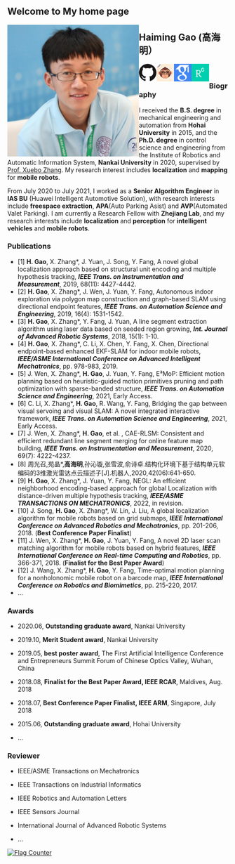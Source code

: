 ## Welcome to My home page

<img src=".\pic\ghm.png" width = "300" height = "300" alt="ghm" align="left"/>

## Haiming Gao (高海明）

[<img src=".\pic\github.jpg" width = "40" height = "" alt="github" align="left"/>](http://github.com/ghm0819)[<img src=".\pic\csdn.jpg" width = "40" height = "" alt="csdn" align="left"/>](https://blog.csdn.net/qq_24893115)[<img src=".\pic\gs.png" width = "40" height = "" alt="scholar" align="left"/>](https://scholar.google.com.hk/citations?user=Vz_6DDwAAAAJ&hl=zh-CN&oi=ao)[<img src=".\pic\rg.png" width = "40" height = "" alt="research" align="left"/>](https://www.researchgate.net/profile/Haiming-Gao-2)

​    



###  Biography

I received the **B.S. degree** in mechanical engineering and automation from **Hohai University** in 2015, and the **Ph.D. degree** in control science and engineering from the Institute of Robotics and Automatic Information System, **Nankai University** in 2020, supervised by [Prof. Xuebo Zhang](https://ai.nankai.edu.cn/info/1033/3984.htm). My research interest includes **localization** and **mapping** for **mobile robots**.

From July 2020 to July 2021, I worked as a **Senior Algorithm Engineer** in **IAS BU** (Huawei Intelligent Automotive Solution), with research interests include **freespace extraction**, **APA**(Auto Parking Asist) and **AVP**(Automated Valet Parking). I am currently a Research Fellow with **Zhejiang Lab**, and my research interests include **localization** and **perception** for **intelligent vehicles** and **mobile robots**.


### Publications

+ [1] **H. Gao**, X. Zhang\*, J. Yuan, J. Song, Y. Fang, A novel global localization approach based on structural unit encoding and multiple hypothesis tracking, ***IEEE Trans. on Instrumentation and Measurement***, 2019, 68(11): 4427-4442.
+ [2] **H. Gao**, X. Zhang\*, J. Wen, J. Yuan, Y. Fang, Autonomous indoor exploration via polygon map construction and graph-based SLAM using directional endpoint features, ***IEEE Trans. on Automation Science and Engineering***, 2019, 16(4): 1531-1542.
+ [3] **H. Gao**, X. Zhang\*, Y. Fang, J. Yuan, A line segment extraction algorithm using laser data based on seeded region growing, ***Int. Journal of Advanced Robotic Systems***, 2018, 15(1): 1-10.
+ [4] **H. Gao**, X. Zhang\*, C. Li, X. Chen, Y. Fang, X. Chen, Directional endpoint-based enhanced EKF-SLAM for indoor mobile robots, ***IEEE/ASME International Conference on Advanced Intelligent Mechatronics***, pp. 978-983, 2019.
+ [5] J. Wen, X. Zhang\*, **H. Gao**, J. Yuan, Y. Fang, E³MoP: Efficient motion planning based on heuristic-guided motion primitives pruning and path optimization with sparse-banded structure, ***IEEE Trans. on Automation Science and Engineering***, 2021, Early Access.
+ [6] C. Li, X. Zhang\*, **H. Gao**, R. Wang, Y. Fang, Bridging the gap between visual servoing and visual SLAM: A novel integrated interactive framework, ***IEEE Trans. on Automation Science and Engineering***, 2021, Early Access.
+ [7] J. Wen, X. Zhang\*, **H. Gao**, et al. , CAE-RLSM: Consistent and efficient redundant line segment merging for online feature map building, ***IEEE Trans. on Instrumentation and Measurement***, 2020, 69(7): 4222-4237.
+ [8] 周光召,苑晶\*,**高海明**,孙沁璇,张雪波,俞诗卓.结构化环境下基于结构单元软编码的3维激光雷达点云描述子[J].机器人,2020,42(06):641-650.
+ [9] **H. Gao**, X. Zhang\*, J. Yuan, Y. Fang, NEGL: An efficient neighborhood encoding-based approach for global Localization with distance-driven multiple hypothesis tracking, ***IEEE/ASME TRANSACTIONS ON MECHATRONICS***, 2022, in revision. 
+ [10] J. Song, **H. Gao**, X. Zhang\*, W. Lin, J. Liu, A global localization algorithm for mobile robots based on grid submaps, ***IEEE International Conference on Advanced Robotics and Mechatronics***, pp. 201-206, 2018. (**Best Conference Paper Finalist**)
+ [11]  J. Wen, X. Zhang\*, **H. Gao**, J. Yuan, Y. Fang, A novel 2D laser scan matching algorithm for mobile robots based on hybrid features, ***IEEE International Conference on Real-time Computing and Robotics***, pp. 366-371, 2018. (**Finalist for the Best Paper Award**)
+ [12] J. Wang, X. Zhang\*, **H. Gao**, Y. Fang, Time-optimal motion planning for a nonholonomic mobile robot on a barcode map, ***IEEE International Conference on Robotics and Biomimetics***, pp. 215-220, 2017. 
+ ...




### Awards

+ 2020.06, **Outstanding graduate award**, Nankai University

+ 2019.10, **Merit Student award**, Nankai University

+ 2019.05, **best poster award**, The First Artificial Intelligence Conference and Entrepreneurs Summit Forum of Chinese Optics Valley, Wuhan, China

+ 2018.08, **Finalist for the Best Paper Award, IEEE RCAR**, Maldives, Aug. 2018

+ 2018.07, **Best Conference Paper Finalist, IEEE ARM**, Singapore, July 2018

+ 2015.06, **Outstanding graduate award**, Hohai University

+ ...




### Reviewer

+ IEEE/ASME Transactions on Mechatronics

+ IEEE Transactions on Industrial Informatics

+ IEEE Robotics and Automation Letters

+ IEEE Sensors Journal

+ International Journal of Advanced Robotic Systems

+ ...



<a href="https://info.flagcounter.com/bjoL"><img src="https://s01.flagcounter.com/map/bjoL/size_l/txt_000000/border_CCCCCC/pageviews_0/viewers_0/flags_0/" alt="Flag Counter" border="0"></a>